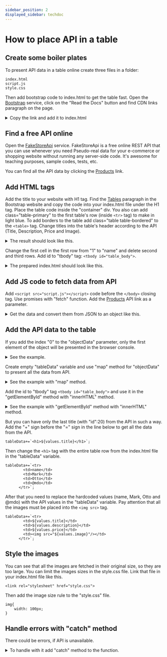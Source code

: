 ```yaml
---
sidebar_position: 2
displayed_sidebar: techdoc
---
```


# How to place API in a table


## Create some boiler plates

To present API data in a table online create three files in a folder:

    index.html
    script.js
    style.css

Then add bootstrap code to index.html to get the table fast. Open the [Bootstrap](https://getbootstrap.com/) service, click on the "Read the Docs" button and find CDN links paragraph on the page. 
<details>
  <summary>Copy the link and add it to index.html</summary>

```
<!DOCTYPE html>
<html lang="en">
<head>
    <meta charset="UTF-8">
    <meta http-equiv="X-UA-Compatible" content="IE=edge">
    <meta name="viewport" content="width=device-width, initial-scale=1.0">
    <title>API data in table</title>
    <link rel="stylesheet" href="https://cdn.jsdelivr.net/npm/bootstrap@5.2.2/dist/css/bootstrap.min.css">
</head>
<body>
    
</body>
</html>
```
</details>

## Find a free API online

Open the [FakeStoreApi](https://fakestoreapi.com/docs) service. FakeStoreApi is a free online REST API that you can use whenever you need Pseudo-real data for your e-commerce or shopping website without running any server-side code. It's awesome for teaching purposes, sample codes, tests, etc.

You can find all the API data by clicking the [Products](https://fakestoreapi.com/products) link. 

## Add HTML tags

Add the title to your website with H1 tag. Find the [Tables](https://getbootstrap.com/docs/5.2/content/tables/#overview) paragraph in the Bootstrap website and copy the code into your index.html file under the H1 tag. Place the table code inside the "container" div. 
You also can add class="table-primary" to the first table's row (inside `<tr>` tag) to make in light blue. To add borders to the table add class="table table-bordered" to the `<table>` tag.
Change titles into the table's header according to the API (Title, Description, Price and Image).

<details>
  <summary>The result should look like this.</summary>

```
<!DOCTYPE html>
<html lang="en">
<head>
    <meta charset="UTF-8">
    <meta http-equiv="X-UA-Compatible" content="IE=edge">
    <meta name="viewport" content="width=device-width, initial-scale=1.0">
    <title>API data in table</title>
    <link rel="stylesheet" href="https://cdn.jsdelivr.net/npm/bootstrap@5.2.2/dist/css/bootstrap.min.css">
</head>
<body>
    <h1 class="text-center">Storing API data in table</h1>
    <div class="container">
        <table class="table table-bordered">
            <thead>
              <tr class="table-primary">
                <th scope="col">#</th>
                <th scope="col">First</th>
                <th scope="col">Last</th>
                <th scope="col">Handle</th>
              </tr>
            </thead>
            <tbody>
              <tr>
                <th scope="row">1</th>
                <td>Mark</td>
                <td>Otto</td>
                <td>@mdo</td>
              </tr>
              <tr>
                <td>2</td>
                <td>Jacob</td>
                <td>Thornton</td>
                <td>@fat</td>
              </tr>
              <tr>
                <th scope="row">3</th>
                <td colspan="2">Larry the Bird</td>
                <td>@twitter</td>
              </tr>
            </tbody>
          </table>
    </div>

</body>
</html>
```
</details>

Change the first cell in the first row from "1" to "name" and delete second and third rows. Add id to "tbody" tag: `<tbody id="table_body">`.

<details>
  <summary>The prepared index.html should look like this.</summary>

```
<!DOCTYPE html>
<html lang="en">
<head>
    <meta charset="UTF-8">
    <meta http-equiv="X-UA-Compatible" content="IE=edge">
    <meta name="viewport" content="width=device-width, initial-scale=1.0">
    <title>API data in table</title>
    <link rel="stylesheet" href="https://cdn.jsdelivr.net/npm/bootstrap@5.2.2/dist/css/bootstrap.min.css">
</head>
<body>
    <h1 class="text-center">Storing API data in table</h1>
    <div class="container">
        <table class="table table-bordered">
            <thead>
              <tr class="table-primary">
                <th scope="col">Title</th>
                <th scope="col">Description</th>
                <th scope="col">Price</th>
                <th scope="col">Image</th>
              </tr>
            </thead>
            <tbody id="table_body">
              <tr>
                <td>name</td>
                <td>Mark</td>
                <td>Otto</td>
                <td>@mdo</td>
              </tr>
            </tbody>
          </table>
    </div>

</body>
</html>
```

</details>

## Add JS code to fetch data from API

Add `<script src="script.js"></script>` code before the `</body>` closing tag. Use promises with "fetch" function. Add the [Products](https://fakestoreapi.com/products) API link as a parameter. 

<details>
  <summary>Get the data and convert them from JSON to an object like this.</summary>

```
fetch("https://fakestoreapi.com/products").then((data)=>{
    // console.log(data); the data is in json format
    return data.json(); // the data is converted to an object
}).then((objectData)=>{
    //console.log(objectData); the data is presented as an object in your browser console
})
```
</details>

## Add the API data to the table

If you add the index "0" to the "objectData" parameter, only the first element of the object will be presented in the browser console.
<details>
  <summary>See the example.</summary>

```
fetch("https://fakestoreapi.com/products").then((data)=>{
    // console.log(data); the data is in json format
    return data.json(); // the data is converted to an object
}).then((objectData)=>{
    //console.log(objectData[0]); the data is presented as an object in your browser console, [0] index shows only the first element in the console 
})
```
</details>

Create empty "tableData" variable and use "map" method for "objectData" to present all the data from API.
<details>
  <summary>See the example with "map" method.</summary>

```
fetch("https://fakestoreapi.com/products").then((data)=>{
    // console.log(data); the data is in json format
    return data.json(); // the data is converted to an object
}).then((objectData)=>{
    console.log(objectData[0].title); //the data is presented as an object in your browser console
    let tableData="";
    objectData.map((values)=>{
        tableData=`<h1>${values.title}</h1>`;
    })
})
```
</details>

Add the id to "tbody" tag `<tbody id="table_body">` and use it in the "getElementById" method with "innerHTML" method.
<details>
  <summary>See the example with "getElementById" method with "innerHTML" method.</summary>

```
fetch("https://fakestoreapi.com/products").then((data)=>{
    // console.log(data); the data is in json format
    return data.json(); // the data is converted to an object
}).then((objectData)=>{
    console.log(objectData[0].title); //the data is presented as an object in your browser console
    let tableData="";
    objectData.map((values)=>{
        tableData=`<h1>${values.title}</h1>`;
    });
    document.getElementById("table_body").innerHTML=tableData;
})
```
</details>

But you can have only the last title (with "id":20) from the API in such a way. Add the "+" sign before the "=" sign in the line below to get all the data from the API.

```
tableData+=`<h1>${values.title}</h1>`;
``` 
Then change the `<h1>` tag with the entire table row from the index.html file in the "tableData" variable.
``` 
tableData+=`<tr>
        <td>name</td>
        <td>Mark</td>
        <td>Otto</td>
        <td>@mdo</td>
      </tr>`;
``` 
After that you need to replace the hardcoded values (name, Mark, Otto and @mdo) with the API values in the "tableData" variable. Pay attention that all the images must be placed into the `<img src>` tag.

```
tableData+=`<tr>
        <td>${values.title}</td>
        <td>${values.description}</td>
        <td>${values.price}</td>
        <td><img src="${values.image}"/></td>
      </tr>`;  
``` 

## Style the images

You can see that all the images are fetched in their original size, so they are too large. You can limit the images sizes in the style.css file. Link that file in your index.html file like this.
```
<link rel="stylesheet" href="style.css">
```
Then add the image size rule to the "style.css" file.
```
img{
    width: 100px;
}
```

## Handle errors with "catch" method

There could be errors, if API is unavailable. 
<details>
  <summary>To handle with it add "catch" method to the function.</summary>

```
fetch("https://fakestoreapi.com/products").then((data)=>{
    // console.log(data); the data is in json format
    return data.json(); // the data is converted to an object
}).then((objectData)=>{
    //console.log(objectData[0].title); //the data is presented as an object in your browser console
    let tableData="";
    objectData.map((values)=>{
        tableData+=`<tr>
        <td>${values.title}</td>
        <td>${values.description}</td>
        <td>${values.price}</td>
        <td><img src="${values.image}"/></td>
      </tr>`; 
    });
    document.getElementById("table_body").innerHTML=tableData;
}).catch((err)=>{
    console.log(err);
})
```
</details>


